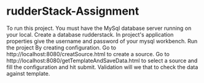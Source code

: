# rudderStack-Assignment

To run this project.
You must have the MySql database server running on your local.
Create a database rudderstack.
In project's application properties give the username and password of your mysql workbench.
Run the project By creating configuration.
Go to http://localhost:8080/creatSource.html to create a source.
Go to http://localhost:8080/getTemplateAndSaveData.html to select a source and fill the configuration and hit submit.
Validation will we that to check the data against template.
